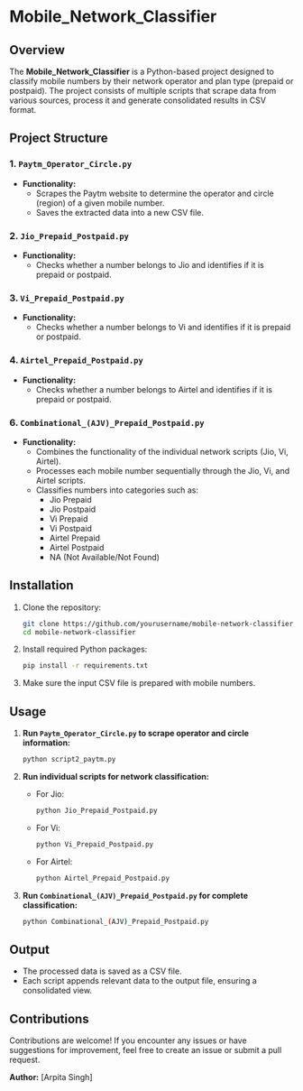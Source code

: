 # Mobile_Network_Classifier

## Overview
The **Mobile_Network_Classifier** is a Python-based project designed to classify mobile numbers by their network operator and plan type (prepaid or postpaid). 
The project consists of multiple scripts that scrape data from various sources, process it and generate consolidated results in CSV format.

## Project Structure

### 1. `Paytm_Operator_Circle.py`
- **Functionality:**
  - Scrapes the Paytm website to determine the operator and circle (region) of a given mobile number.
  - Saves the extracted data into a new CSV file.

### 2. `Jio_Prepaid_Postpaid.py`
- **Functionality:**
  - Checks whether a number belongs to Jio and identifies if it is prepaid or postpaid.

### 3. `Vi_Prepaid_Postpaid.py`
- **Functionality:**
  - Checks whether a number belongs to Vi and identifies if it is prepaid or postpaid.

### 4. `Airtel_Prepaid_Postpaid.py`
- **Functionality:**
  - Checks whether a number belongs to Airtel and identifies if it is prepaid or postpaid.

### 6. `Combinational_(AJV)_Prepaid_Postpaid.py`
- **Functionality:**
  - Combines the functionality of the individual network scripts (Jio, Vi, Airtel).
  - Processes each mobile number sequentially through the Jio, Vi, and Airtel scripts.
  - Classifies numbers into categories such as:
    - Jio Prepaid
    - Jio Postpaid
    - Vi Prepaid
    - Vi Postpaid
    - Airtel Prepaid
    - Airtel Postpaid
    - NA (Not Available/Not Found)

## Installation

1. Clone the repository:
   ```bash
   git clone https://github.com/yourusername/mobile-network-classifier.git
   cd mobile-network-classifier
   ```

2. Install required Python packages:
   ```bash
   pip install -r requirements.txt
   ```

3. Make sure the input CSV file is prepared with mobile numbers.

## Usage

1. **Run `Paytm_Operator_Circle.py` to scrape operator and circle information:**
   ```bash
   python script2_paytm.py
   ```

2. **Run individual scripts for network classification:**
   - For Jio:
     ```bash
     python Jio_Prepaid_Postpaid.py
     ```
   - For Vi:
     ```bash
     python Vi_Prepaid_Postpaid.py
     ```
   - For Airtel:
     ```bash
     python Airtel_Prepaid_Postpaid.py
     ```

3. **Run `Combinational_(AJV)_Prepaid_Postpaid.py` for complete classification:**
   ```bash
   python Combinational_(AJV)_Prepaid_Postpaid.py
   ```

## Output
- The processed data is saved as a CSV file.
- Each script appends relevant data to the output file, ensuring a consolidated view.

## Contributions
Contributions are welcome! If you encounter any issues or have suggestions for improvement, feel free to create an issue or submit a pull request.


**Author:** [Arpita Singh]

